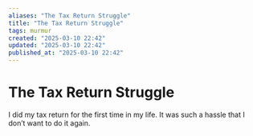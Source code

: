 ```yaml
---
aliases: "The Tax Return Struggle"
title: "The Tax Return Struggle"
tags: murmur
created: "2025-03-10 22:42"
updated: "2025-03-10 22:42"
published_at: "2025-03-10 22:42"
---
```


# The Tax Return Struggle

I did my tax return for the first time in my life. It was such a hassle that I don’t want to do it again.